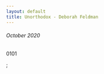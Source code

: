 ```yaml
---
layout: default
title: Unorthodox - Deborah Feldman
---
```


###### <p>October 2020</p>

0101

;



